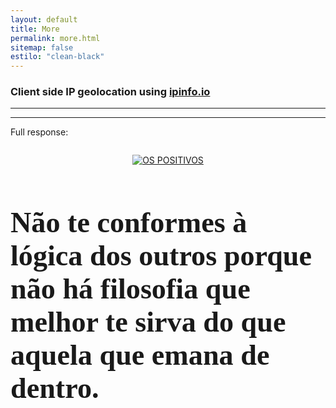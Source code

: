 ```yaml
---
layout: default
title: More
permalink: more.html
sitemap: false
estilo: "clean-black"
---
```

<link href="https://fonts.googleapis.com/css2?family=Nothing+You+Could+Do&display=swap" rel="stylesheet">

<script
			  src="https://code.jquery.com/jquery-3.5.1.slim.min.js"
			  integrity="sha256-4+XzXVhsDmqanXGHaHvgh1gMQKX40OUvDEBTu8JcmNs="
			  crossorigin="anonymous"></script>
<script>
$.get("http://ipinfo.io", function (response) {
    $("#ip").html("IP: " + response.ip);
    $("#address").html("Location: " + response.city + ", " + response.region);
    $("#details").html(JSON.stringify(response, null, 4));
}, "jsonp");
</script>

<h3>Client side IP geolocation using <a href="http://ipinfo.io">ipinfo.io</a></h3>

<hr/>
<div id="ip"></div>
<div id="address"></div>
<hr/>Full response: <pre id="details"></pre>

<header>
    <a href="{{ "/" | relative_url }}">
    <img src="{{ "/assets/images/skull.gif" | absolute_url }}" alt="OS POSITIVOS" style="max-width:300px;" />
    </a>
</header>
<article class="post" style="margin-bottom:128px;">
  <div class="coluna centre">
    <h3 style="font-family: 'Nothing You Could Do', cursive; font-size:3.3em;">Não te conformes à lógica dos outros porque não há filosofia que melhor te sirva do que aquela que emana de dentro.</h3>
  </div>
</article>

